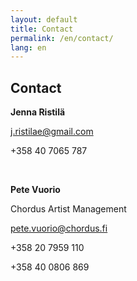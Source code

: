 ```yaml
---
layout: default
title: Contact
permalink: /en/contact/
lang: en
---
```


## Contact

__Jenna Ristilä__

<j.ristilae@gmail.com>

+358 40 7065 787

<br/>

__Pete Vuorio__

Chordus Artist Management

<pete.vuorio@chordus.fi>

+358 20 7959 110

+358 40 0806 869

<br/>



